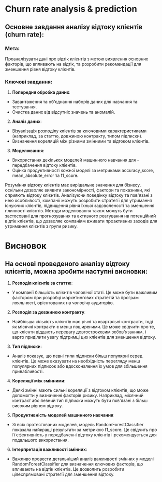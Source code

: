 # Churn rate analysis & prediction

## Основне завдання аналізу відтоку клієнтів (churn rate):

### Мета: 
Проаналізувати дані про відтік клієнтів з метою виявлення основних факторів, що впливають на відтік, та розробити рекомендації для зменшення рівня відтоку клієнтів.

### Ключові завдання:
1. **Попередня обробка даних**:
  - Завантаження та об'єднання наборів даних для навчання та тестування.
  - Очистка даних від відсутніх значень та аномалій.

2. **Аналіз даних**:
  - Візуалізація розподілу клієнтів за ключовими характеристиками (наприклад, за статтю, довжиною контракту, типом підписки).
  - Визначення кореляцій між різними змінними та відтоком клієнтів.

3. **Моделювання**:
  - Використання декількох моделей машинного навчання для - передбачення відтоку клієнтів.
  - Оцінка продуктивності кожної моделі за метриками  accuracy_score, mean_absolute_error та f1_score.


Розуміння відтоку клієнтів має вирішальне значення для бізнесу, оскільки дозволяє виявити закономірності, фактори та показники, які сприяють відтоку клієнтів. Аналізуючи поведінку відтоку та пов'язані з нею особливості, компанії можуть розробити стратегії для утримання існуючих клієнтів, підвищення рівня їхньої задоволеності та зменшення плинності клієнтів. Методи моделювання також можуть бути застосовані для прогнозування та активного реагування на потенційний відтік клієнтів, що дозволяє компаніям вживати проактивних заходів для утримання клієнтів з групи ризику.


# Висновок

## На основі проведеного аналізу відтоку клієнтів, можна зробити наступні висновки:

1. **Розподіл клієнтів за статтю**:
 
  - У компанії більшість клієнтів чоловічої статі. Це може бути важливим фактором при розробці маркетингових стратегій та програм лояльності, орієнтованих на чоловічу аудиторію.
   
2. **Розподіл за довжиною контракту**:

  - Найбільша кількість клієнтів має річні та квартальні контракти, тоді як місячні контракти є менш поширеними. Це може свідчити про те, що клієнти віддають перевагу довгостроковим зобов'язанням, і варто приділити увагу підтримці цих клієнтів для зменшення відтоку.

3. **Тип підписки**:

  - Аналіз показує, що певні типи підписки більш популярні серед клієнтів. Це може вказувати на необхідність перегляду менш популярних підписок або вдосконалення їх умов для збільшення привабливості.

4. **Кореляції між змінними**:

  - Деякі змінні мають сильні кореляції з відтоком клієнтів, що може допомогти у визначенні факторів ризику. Наприклад, місячний контракт або певний тип підписки можуть бути пов'язані з більш високим рівнем відтоку.

5. **Продуктивність моделей машинного навчання**:

  - Зі всіх протестованих моделей, модель RandomForestClassifier показала найкращі результати за метрикою f1_score. Це свідчить про її ефективність у передбаченні відтоку клієнтів і рекомендується для подальшого використання.
  
6. **Інтерпретація важливості змінних**:

  - Важливо провести детальніший аналіз важливості змінних у моделі RandomForestClassifier для визначення ключових факторів, що впливають на відтік клієнтів. Це дозволить розробити цілеспрямовані стратегії для зменшення відтоку.

